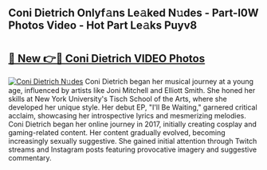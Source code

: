 ## Coni Dietrich Onlyf𝚊ns Le𝚊ked N𝚞des - Part-I0W Photos Video - Hot Part Le𝚊ks Puyv8

# <h2><a href="http://ab29162.deff.icu/?id=Coni+Dietrich">🔗 New 👉🔴 Coni Dietrich VIDEO Photos</a></h2>

[![Coni Dietrich N𝚞des](https://i.imgur.com/rIISA9y.gif)](http://ab29162.deff.icu/?id=Coni+Dietrich)
Coni Dietrich began her musical journey at a young age, influenced by artists like Joni Mitchell and Elliott Smith. She honed her skills at New York University's Tisch School of the Arts, where she developed her unique style. Her debut EP, "I'll Be Waiting," garnered critical acclaim, showcasing her introspective lyrics and mesmerizing melodies. Coni Dietrich began her online journey in 2017, initially creating cosplay and gaming-related content. Her content gradually evolved, becoming increasingly sexually suggestive. She gained initial attention through Twitch streams and Instagram posts featuring provocative imagery and suggestive commentary.
